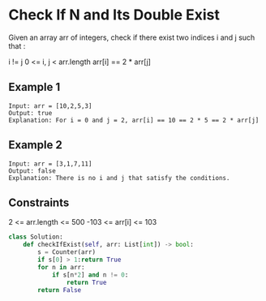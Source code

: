 # Check If N and Its Double Exist

Given an array arr of integers, check if there exist two indices i and j such that :

i != j
0 <= i, j < arr.length
arr[i] == 2 * arr[j]

## Example 1

```text
Input: arr = [10,2,5,3]
Output: true
Explanation: For i = 0 and j = 2, arr[i] == 10 == 2 * 5 == 2 * arr[j]
```

## Example 2

```text
Input: arr = [3,1,7,11]
Output: false
Explanation: There is no i and j that satisfy the conditions.
```

## Constraints

2 <= arr.length <= 500
-103 <= arr[i] <= 103

```python
class Solution:
    def checkIfExist(self, arr: List[int]) -> bool:
        s = Counter(arr)
        if s[0] > 1:return True
        for n in arr:
            if s[n*2] and n != 0:
                return True
        return False
```
